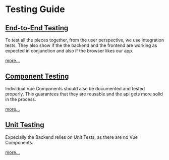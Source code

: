 # Testing Guide

## [End-to-End Testing](cypress/README.md)

To test all the pieces together, from the user perspective, we use integration tests. They also show if the the backend and the frontend are working as expected in conjunction and also if the browser likes our app.

[more...](cypress/README.md)

## [Component Testing](webapp/testing.md)

Individual Vue Components should also be documented and tested properly. This guarantees that they are reusable and the api gets more solid in the process.

[more...](webapp/testing.md)

## [Unit Testing](backend/testing.md)

Expecially the Backend relies on Unit Tests, as there are no Vue Components.

[more...](backend/testing.md)

